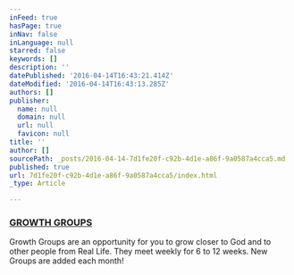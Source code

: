 ```yaml
---
inFeed: true
hasPage: true
inNav: false
inLanguage: null
starred: false
keywords: []
description: ''
datePublished: '2016-04-14T16:43:21.414Z'
dateModified: '2016-04-14T16:43:13.285Z'
authors: []
publisher:
  name: null
  domain: null
  url: null
  favicon: null
title: ''
author: []
sourcePath: _posts/2016-04-14-7d1fe20f-c92b-4d1e-a86f-9a0587a4cca5.md
published: true
url: 7d1fe20f-c92b-4d1e-a86f-9a0587a4cca5/index.html
_type: Article

---
```

### [GROWTH GROUPS][0]

Growth Groups are an opportunity for you to grow closer to God and to other people from Real Life.  They meet weekly for 6 to 12 weeks.  New Groups are added each month! 

[0]: http://2reallifechurch.com/~reallif/growth_courses.php